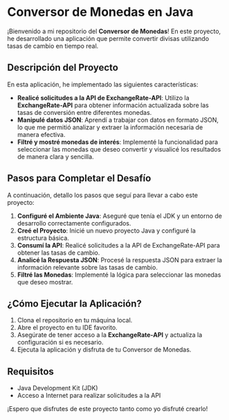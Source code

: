 # Conversor de Monedas en Java

¡Bienvenido a mi repositorio del **Conversor de Monedas**! En este proyecto, he desarrollado una aplicación que permite convertir divisas utilizando tasas de cambio en tiempo real.

## Descripción del Proyecto

En esta aplicación, he implementado las siguientes características:

- **Realicé solicitudes a la API de ExchangeRate-API**: Utilizo la **ExchangeRate-API** para obtener información actualizada sobre las tasas de conversión entre diferentes monedas.
- **Manipulé datos JSON**: Aprendí a trabajar con datos en formato JSON, lo que me permitió analizar y extraer la información necesaria de manera efectiva.
- **Filtré y mostré monedas de interés**: Implementé la funcionalidad para seleccionar las monedas que deseo convertir y visualicé los resultados de manera clara y sencilla.

## Pasos para Completar el Desafío

A continuación, detallo los pasos que seguí para llevar a cabo este proyecto:

1. **Configuré el Ambiente Java**: Aseguré que tenía el JDK y un entorno de desarrollo correctamente configurados.
2. **Creé el Proyecto**: Inicié un nuevo proyecto Java y configuré la estructura básica.
3. **Consumí la API**: Realicé solicitudes a la API de ExchangeRate-API para obtener las tasas de cambio.
4. **Analicé la Respuesta JSON**: Procesé la respuesta JSON para extraer la información relevante sobre las tasas de cambio.
5. **Filtré las Monedas**: Implementé la lógica para seleccionar las monedas que deseo mostrar.

## ¿Cómo Ejecutar la Aplicación?

1. Clona el repositorio en tu máquina local.
2. Abre el proyecto en tu IDE favorito.
3. Asegúrate de tener acceso a la **ExchangeRate-API** y actualiza la configuración si es necesario.
4. Ejecuta la aplicación y disfruta de tu Conversor de Monedas.

## Requisitos

- Java Development Kit (JDK)
- Acceso a Internet para realizar solicitudes a la API

¡Espero que disfrutes de este proyecto tanto como yo disfruté crearlo!
